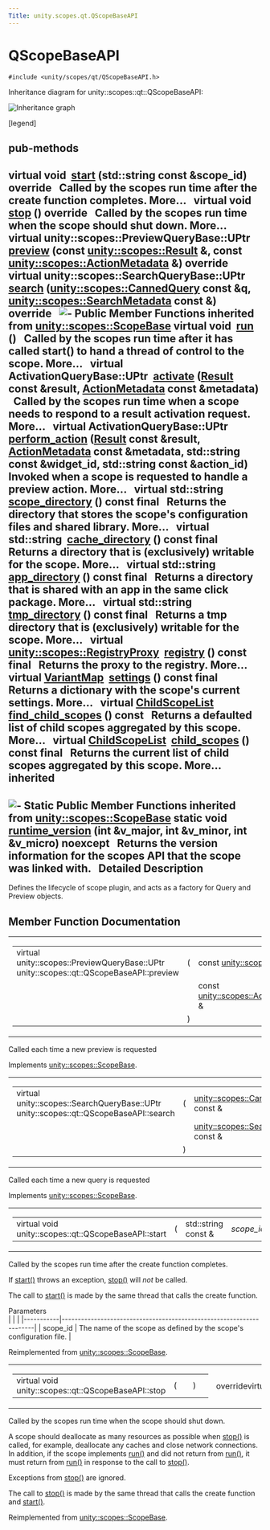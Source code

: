 ```yaml
---
Title: unity.scopes.qt.QScopeBaseAPI
---
```

        
QScopeBaseAPI
=============

`#include <unity/scopes/qt/QScopeBaseAPI.h>`

Inheritance diagram for unity::scopes::qt::QScopeBaseAPI:

![Inheritance graph](https://developer.ubuntu.com/static/devportal_uploaded/9700b0f9-e32e-4c37-ae7e-abce8d30f3d1-api/scopes/cpp/sdk-15.04/unity.scopes.qt.QScopeBaseAPI/classunity_1_1scopes_1_1qt_1_1_q_scope_base_a_p_i__inherit__graph.png)

<span class="legend">\[legend\]</span>

pub-methods
------------------------------------------------------

virtual void 
<a href="#aefcd8d1262a89d1c9b6c63dbdc8bfcea">start</a> (std::string const &scope\_id) override
 
Called by the scopes run time after the create function completes. More...
 
virtual void 
<a href="#a7cfc17b94cc01761ac53acc1613ab8ce">stop</a> () override
 
Called by the scopes run time when the scope should shut down. More...
 
virtual unity::scopes::PreviewQueryBase::UPtr 
<a href="#a839ca01a0085c27edc5ee6fa060f7b75">preview</a> (const <a href="unity.scopes.Result.md">unity::scopes::Result</a> &, const <a href="unity.scopes.ActionMetadata.md">unity::scopes::ActionMetadata</a> &) override
 
virtual unity::scopes::SearchQueryBase::UPtr 
<a href="#ac5023d43f3169eb51283ebd6488da631">search</a> (<a href="unity.scopes.CannedQuery.md">unity::scopes::CannedQuery</a> const &q, <a href="unity.scopes.SearchMetadata.md">unity::scopes::SearchMetadata</a> const &) override
 
![-](https://developer.ubuntu.com/static/devportal_uploaded/d722082b-c4bd-4248-8be0-3f2c6d779aa5-api/scopes/cpp/sdk-15.04/unity.scopes.qt.QScopeBaseAPI/closed.png) Public Member Functions inherited from <a href="unity.scopes.ScopeBase.md">unity::scopes::ScopeBase</a>
virtual void 
<a href="unity.scopes.ScopeBase.md#a386e99b98318a70f25db84bbe11c0292">run</a> ()
 
Called by the scopes run time after it has called start() to hand a thread of control to the scope. More...
 
virtual ActivationQueryBase::UPtr 
<a href="unity.scopes.ScopeBase.md#a49a0b9ada0eeb4c71e6a2181c3d8c9e7">activate</a> (<a href="unity.scopes.Result.md">Result</a> const &result, <a href="unity.scopes.ActionMetadata.md">ActionMetadata</a> const &metadata)
 
Called by the scopes run time when a scope needs to respond to a result activation request. More...
 
virtual ActivationQueryBase::UPtr 
<a href="unity.scopes.ScopeBase.md#a2f4d476fa790349c9a7de52be3232d11">perform_action</a> (<a href="unity.scopes.Result.md">Result</a> const &result, <a href="unity.scopes.ActionMetadata.md">ActionMetadata</a> const &metadata, std::string const &widget\_id, std::string const &action\_id)
 
Invoked when a scope is requested to handle a preview action. More...
 
virtual std::string 
<a href="unity.scopes.ScopeBase.md#a32744a21076d9dacc98362412c6a63d5">scope_directory</a> () const final
 
Returns the directory that stores the scope's configuration files and shared library. More...
 
virtual std::string 
<a href="unity.scopes.ScopeBase.md#a36cfdda42db58da399390e7c5df2385e">cache_directory</a> () const final
 
Returns a directory that is (exclusively) writable for the scope. More...
 
virtual std::string 
<a href="unity.scopes.ScopeBase.md#a4f54564b752a3451e05bd11171abb27e">app_directory</a> () const final
 
Returns a directory that is shared with an app in the same click package. More...
 
virtual std::string 
<a href="unity.scopes.ScopeBase.md#ade8de1dca94e10aa9788624710ab49eb">tmp_directory</a> () const final
 
Returns a tmp directory that is (exclusively) writable for the scope. More...
 
virtual <a href="unity.scopes.md#a45babc254d3548863d79ee54f266e84d">unity::scopes::RegistryProxy</a> 
<a href="unity.scopes.ScopeBase.md#af874b8b3c5c28dcaacc416076c9dfc35">registry</a> () const final
 
Returns the proxy to the registry. More...
 
virtual <a href="unity.scopes.md#ad5d8ccfa11a327fca6f3e4cee11f4c10">VariantMap</a> 
<a href="unity.scopes.ScopeBase.md#acddeebb3357c6941b3b77617133cda23">settings</a> () const final
 
Returns a dictionary with the scope's current settings. More...
 
virtual <a href="unity.scopes.md#a4daaa9ad07daf596af4dacd6e0b7be9a">ChildScopeList</a> 
<a href="unity.scopes.ScopeBase.md#abc864e2fa714b9424a89293fea6972bc">find_child_scopes</a> () const
 
Returns a defaulted list of child scopes aggregated by this scope. More...
 
virtual <a href="unity.scopes.md#a4daaa9ad07daf596af4dacd6e0b7be9a">ChildScopeList</a> 
<a href="unity.scopes.ScopeBase.md#a4016075ab95bbf1b5dfa1444e9d750e0">child_scopes</a> () const final
 
Returns the current list of child scopes aggregated by this scope. More...
 
inherited
---------------------------------------------------------

![-](https://developer.ubuntu.com/static/devportal_uploaded/c4696ce0-e117-4a86-923b-0a63266bf5e2-api/scopes/cpp/sdk-15.04/unity.scopes.qt.QScopeBaseAPI/closed.png) Static Public Member Functions inherited from <a href="unity.scopes.ScopeBase.md">unity::scopes::ScopeBase</a>
static void 
<a href="unity.scopes.ScopeBase.md#a4cbdf8cb790e6f44e388e70ab456e686">runtime_version</a> (int &v\_major, int &v\_minor, int &v\_micro) noexcept
 
Returns the version information for the scopes API that the scope was linked with.
 
<span id="details"></span>
Detailed Description
--------------------

Defines the lifecycle of scope plugin, and acts as a factory for Query and Preview objects.

Member Function Documentation
-----------------------------

<span id="a839ca01a0085c27edc5ee6fa060f7b75" class="anchor"></span>
<table>
<colgroup>
<col width="50%" />
<col width="50%" />
</colgroup>
<tbody>
<tr class="odd">
<td><table>
<tbody>
<tr class="odd">
<td>virtual unity::scopes::PreviewQueryBase::UPtr unity::scopes::qt::QScopeBaseAPI::preview</td>
<td>(</td>
<td>const <a href="unity.scopes.Result.md">unity::scopes::Result</a> &amp; </td>
<td>,</td>
</tr>
<tr class="even">
<td></td>
<td></td>
<td>const <a href="unity.scopes.ActionMetadata.md">unity::scopes::ActionMetadata</a> &amp; </td>
<td> </td>
</tr>
<tr class="odd">
<td></td>
<td>)</td>
<td></td>
<td></td>
</tr>
</tbody>
</table></td>
<td><span class="mlabels"><span class="mlabel">override</span><span class="mlabel">virtual</span></span></td>
</tr>
</tbody>
</table>

Called each time a new preview is requested

Implements <a href="unity.scopes.ScopeBase.md#a154b9b4cfc0f40572cfec60dd819396f">unity::scopes::ScopeBase</a>.

<span id="ac5023d43f3169eb51283ebd6488da631" class="anchor"></span>
<table>
<colgroup>
<col width="50%" />
<col width="50%" />
</colgroup>
<tbody>
<tr class="odd">
<td><table>
<tbody>
<tr class="odd">
<td>virtual unity::scopes::SearchQueryBase::UPtr unity::scopes::qt::QScopeBaseAPI::search</td>
<td>(</td>
<td><a href="unity.scopes.CannedQuery.md">unity::scopes::CannedQuery</a> const &amp; </td>
<td><em>q</em>,</td>
</tr>
<tr class="even">
<td></td>
<td></td>
<td><a href="unity.scopes.SearchMetadata.md">unity::scopes::SearchMetadata</a> const &amp; </td>
<td> </td>
</tr>
<tr class="odd">
<td></td>
<td>)</td>
<td></td>
<td></td>
</tr>
</tbody>
</table></td>
<td><span class="mlabels"><span class="mlabel">override</span><span class="mlabel">virtual</span></span></td>
</tr>
</tbody>
</table>

Called each time a new query is requested

Implements <a href="unity.scopes.ScopeBase.md#a0e4969ff26dc1d396d74c56d896fd564">unity::scopes::ScopeBase</a>.

<span id="aefcd8d1262a89d1c9b6c63dbdc8bfcea" class="anchor"></span>
<table>
<colgroup>
<col width="50%" />
<col width="50%" />
</colgroup>
<tbody>
<tr class="odd">
<td><table>
<tbody>
<tr class="odd">
<td>virtual void unity::scopes::qt::QScopeBaseAPI::start</td>
<td>(</td>
<td>std::string const &amp; </td>
<td><em>scope_id</em></td>
<td>)</td>
<td></td>
</tr>
</tbody>
</table></td>
<td><span class="mlabels"><span class="mlabel">override</span><span class="mlabel">virtual</span></span></td>
</tr>
</tbody>
</table>

Called by the scopes run time after the create function completes.

If <a href="#aefcd8d1262a89d1c9b6c63dbdc8bfcea" title="Called by the scopes run time after the create function completes. ">start()</a> throws an exception, <a href="#a7cfc17b94cc01761ac53acc1613ab8ce" title="Called by the scopes run time when the scope should shut down. ">stop()</a> will *not* be called.

The call to <a href="#aefcd8d1262a89d1c9b6c63dbdc8bfcea" title="Called by the scopes run time after the create function completes. ">start()</a> is made by the same thread that calls the create function.

Parameters  
|           |                                                                     |
|-----------|---------------------------------------------------------------------|
| scope\_id | The name of the scope as defined by the scope's configuration file. |

Reimplemented from <a href="unity.scopes.ScopeBase.md#ac25f3f326e2cf25de2f2eca18de5926c">unity::scopes::ScopeBase</a>.

<span id="a7cfc17b94cc01761ac53acc1613ab8ce" class="anchor"></span>
<table>
<colgroup>
<col width="50%" />
<col width="50%" />
</colgroup>
<tbody>
<tr class="odd">
<td><table>
<tbody>
<tr class="odd">
<td>virtual void unity::scopes::qt::QScopeBaseAPI::stop</td>
<td>(</td>
<td></td>
<td>)</td>
<td></td>
</tr>
</tbody>
</table></td>
<td><span class="mlabels"><span class="mlabel">override</span><span class="mlabel">virtual</span></span></td>
</tr>
</tbody>
</table>

Called by the scopes run time when the scope should shut down.

A scope should deallocate as many resources as possible when <a href="#a7cfc17b94cc01761ac53acc1613ab8ce" title="Called by the scopes run time when the scope should shut down. ">stop()</a> is called, for example, deallocate any caches and close network connections. In addition, if the scope implements <a href="unity.scopes.ScopeBase.md#a386e99b98318a70f25db84bbe11c0292" title="Called by the scopes run time after it has called start() to hand a thread of control to the scope...">run()</a> and did not return from <a href="unity.scopes.ScopeBase.md#a386e99b98318a70f25db84bbe11c0292" title="Called by the scopes run time after it has called start() to hand a thread of control to the scope...">run()</a>, it must return from <a href="unity.scopes.ScopeBase.md#a386e99b98318a70f25db84bbe11c0292" title="Called by the scopes run time after it has called start() to hand a thread of control to the scope...">run()</a> in response to the call to <a href="#a7cfc17b94cc01761ac53acc1613ab8ce" title="Called by the scopes run time when the scope should shut down. ">stop()</a>.

Exceptions from <a href="#a7cfc17b94cc01761ac53acc1613ab8ce" title="Called by the scopes run time when the scope should shut down. ">stop()</a> are ignored.

The call to <a href="#a7cfc17b94cc01761ac53acc1613ab8ce" title="Called by the scopes run time when the scope should shut down. ">stop()</a> is made by the same thread that calls the create function and <a href="#aefcd8d1262a89d1c9b6c63dbdc8bfcea" title="Called by the scopes run time after the create function completes. ">start()</a>.

Reimplemented from <a href="unity.scopes.ScopeBase.md#a80c5fec9e985dbb315d780ef2a56bfbf">unity::scopes::ScopeBase</a>.

